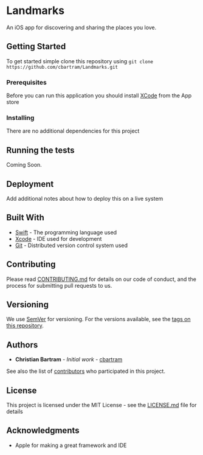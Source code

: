 #  Landmarks

 An iOS app for discovering and sharing the places you love.
 
## Getting Started

To get started simple clone this repository using `git clone https://github.com/cbartram/Landmarks.git`

### Prerequisites

Before you can run this application you should install [XCode](https://apps.apple.com/us/app/xcode/id497799835?mt=12) from the App store

### Installing

There are no additional dependencies for this project


## Running the tests

Coming Soon.

## Deployment

 Add additional notes about how to deploy this on a live system

 ## Built With

 * [Swift](https://swift.org) - The programming language used
 * [Xcode](https://apps.apple.com/us/app/xcode/id497799835?mt=12) - IDE used for development
 * [Git](https://git-scm.com/) - Distributed version control system used

## Contributing

 Please read [CONTRIBUTING.md](https://gist.github.com/PurpleBooth/b24679402957c63ec426) for details on our code of conduct, and the process for submitting pull requests to us.

## Versioning

 We use [SemVer](http://semver.org/) for versioning. For the versions available, see the [tags on this repository](https://github.com/cbartram/Landmarks/tags). 

## Authors

 * **Christian Bartram** - *Initial work* - [cbartram](https://github.com/cbartram)

 See also the list of [contributors](https://github.com/cbartram/Landmarks/contributors) who participated in this project.

 ## License

 This project is licensed under the MIT License - see the [LICENSE.md](LICENSE.md) file for details

 ## Acknowledgments

 * Apple for making a great framework and IDE
